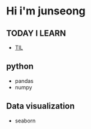 # Hi i'm junseong
## TODAY I LEARN
- [TIL](https://github.com/junseong98/TIL)

## python
- pandas
- numpy
## Data visualization
- seaborn